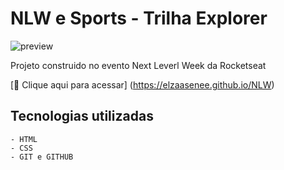 # NLW e Sports - Trilha Explorer

![preview](./github.NLW)

Projeto construido no evento Next Leverl Week da Rocketseat

[🔗 Clique aqui para acessar] (https://elzaasenee.github.io/NLW)

## Tecnologias utilizadas 

    - HTML
    - CSS
    - GIT e GITHUB